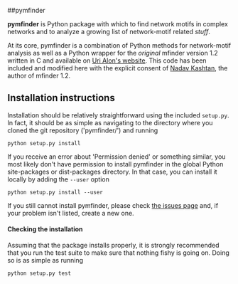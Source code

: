 ##pymfinder

**pymfinder** is Python package with which to find network motifs in complex networks and to analyze a growing list of network-motif related *stuff*.

At its core, pymfinder is a combination of Python methods for network-motif analysis as well as a Python wrapper for the _original_ mfinder version 1.2 written in C and available on [Uri Alon's website](http://www.weizmann.ac.il/mcb/UriAlon/). This code has been included and modified here with the explicit consent of [Nadav Kashtan](mailto:nadav.kashtan@gmail.com), the author of mfinder 1.2.


## Installation instructions


Installation should be relatively straightforward using the included `setup.py`. In fact, it should be as simple as navigating to the directory where you cloned the git repository ('pymfinder/') and running

	python setup.py install

If you receive an error about 'Permission denied' or something similar, you most likely don't have permission to install pymfinder in the global Python site-packages or dist-packages directory. In that case, you can install it locally by adding the `--user` option

	python setup.py install --user

If you still cannot install pymfinder, please check [the issues page](https://github.com/stoufferlab/pymfinder/issues/) and, if your problem isn't listed, create a new one.

#### Checking the installation

Assuming that the package installs properly, it is strongly recommended that you run the test suite to make sure that nothing fishy is going on. Doing so is as simple as running

	python setup.py test
